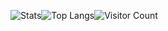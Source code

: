 ![Stats](https://github-readme-stats.vercel.app/api?username=ooopus&show_icons=true&theme=radical)![Top Langs](https://github-readme-stats.vercel.app/api/top-langs/?username=ooopus&layout=compact&theme=tokyonight)![Visitor Count](https://profile-counter.glitch.me/ooopus/count.svg)
